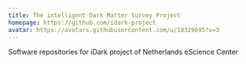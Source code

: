 ```yaml
---
title: The intelligent Dark Matter Survey Project
homepage: https://github.com/idark-project
avatar: https://avatars.githubusercontent.com/u/18329695?v=3
---
```

Software repositories for iDark project of Netherlands eScience Center
    